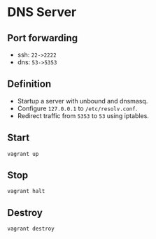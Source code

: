 # DNS Server

## Port forwarding
- ssh: `22->2222`
- dns: `53->5353`

## Definition
- Startup a server with unbound and dnsmasq.
- Configure `127.0.0.1` to `/etc/resolv.conf`.
- Redirect traffic from `5353` to `53` using iptables.

## Start
`vagrant up`

## Stop
`vagrant halt`

## Destroy
`vagrant destroy`
